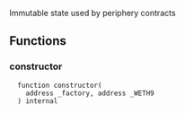 Immutable state used by periphery contracts


## Functions
### constructor
```solidity
  function constructor(
    address _factory, address _WETH9
  ) internal
```




